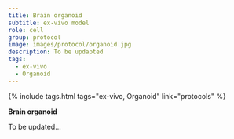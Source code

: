 ```yaml
---
title: Brain organoid
subtitle: ex-vivo model
role: cell
group: protocol
image: images/protocol/organoid.jpg
description: To be updapted
tags:
  - ex-vivo
  - Organoid
---
```


{%
  include tags.html
  tags="ex-vivo, Organoid"
  link="protocols"
%}

<strong>Brain organoid</strong>

To be updated...
